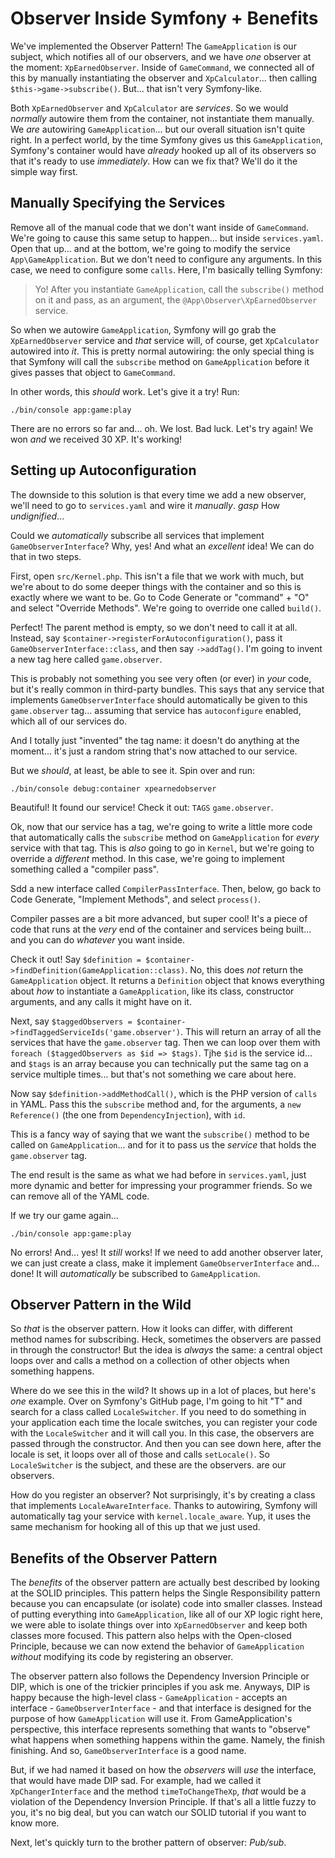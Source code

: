 # Observer Inside Symfony + Benefits

We've implemented the Observer Pattern! The `GameApplication` is our subject, which
notifies all of our observers, and we have *one* observer at the moment:
`XpEarnedObserver`. Inside of `GameCommand`, we connected all of this by manually
instantiating the observer and `XpCalculator`... then calling
`$this->game->subscribe()`. But... that isn't very Symfony-like.

Both `XpEarnedObserver` and `XpCalculator` are *services*. So we would *normally*
autowire them from the container, not instantiate them manually. We *are* autowiring
`GameApplication`... but our overall situation isn't quite right. In a perfect world,
by the time Symfony gives us this `GameApplication`, Symfony's container would
have *already* hooked up all of its observers so that it's ready to use
*immediately*. How can we fix that? We'll do it the simple way first.

## Manually Specifying the Services

Remove all of the manual code that we don't want inside of `GameCommand`. We're
going to cause this same setup to happen... but inside `services.yaml`. Open that
up... and at the bottom, we're going to modify the service `App\GameApplication`.
But we don't need to configure any arguments. In this case, we need to configure
some `calls`. Here, I'm basically telling Symfony:

> Yo! After you instantiate `GameApplication`, call the `subscribe()` method on
> it and pass, as an argument, the `@App\Observer\XpEarnedObserver` service.

So when we autowire `GameApplication`, Symfony will go grab the `XpEarnedObserver`
service and *that* service will, of course, get `XpCalculator` autowired into *it*.
This is pretty normal autowiring: the only special thing is that Symfony will
call the `subscribe` method on `GameApplication` before it gives passes that
object to `GameCommand`.

In other words, this *should* work. Let's give it a try! Run:

```terminal
./bin/console app:game:play
```

There are no errors so far and... oh. We lost. Bad luck. Let's try again! We won
*and* we received 30 XP. It's working!

## Setting up Autoconfiguration

The downside to this solution is that every time we add a new observer, we'll need
to go to `services.yaml` and wire it *manually*. *gasp* How *undignified*...

Could we *automatically* subscribe all services that implement
`GameObserverInterface`? Why, yes! And what an *excellent* idea! We can do that in
two steps.

First, open `src/Kernel.php`. This isn't a file that we work with much, but we're
about to do some deeper things with the container and so this is exactly where we
want to be. Go to Code Generate or "command" + "O" and select "Override Methods".
We're going to override one called `build()`.

Perfect! The parent method is empty, so we don't need to call it at all. Instead,
say `$container->registerForAutoconfiguration()`, pass it
`GameObserverInterface::class`, and then say `->addTag()`. I'm going to invent a
new tag here called `game.observer`.

This is probably not something you see very often (or ever) in *your* code, but it's
really common in third-party bundles. This says that any service that implements
`GameObserverInterface` should automatically be given to this `game.observer` tag...
assuming that service has `autoconfigure` enabled, which all of our services do.

And I totally just "invented" the tag name: it doesn't do anything at the moment...
it's just a random string that's now attached to our service.

But we *should*, at least, be able to see it. Spin over and run:

```terminal
./bin/console debug:container xpearnedobserver
```

Beautiful! It found our service! Check it out: `TAGS` `game.observer`.

Ok, now that our service has a tag, we're going to write a little more code
that automatically calls the `subscribe` method on `GameApplication` for *every*
service with that tag. This is *also* going to go in `Kernel`, but we're
going to override a *different* method. In this case, we're going to implement
something called a "compiler pass".

Sdd a new interface called `CompilerPassInterface`. Then, below, go back to Code
Generate, "Implement Methods", and select `process()`.

Compiler passes are a bit more advanced, but super cool! It's a piece of code that
runs at the *very* end of the container and services being built... and you can do
*whatever* you want inside.

Check it out! Say `$definition = $container->findDefinition(GameApplication::class)`.
No, this does *not* return the `GameApplication` object. It returns a `Definition`
object that knows everything about *how* to instantiate a `GameApplication`, like
its class, constructor arguments, and any calls it might have on it.

Next, say `$taggedObservers = $container->findTaggedServiceIds('game.observer')`.
This will return an array of all the services that have the `game.observer` tag.
Then we can loop over them with `foreach ($taggedObservers as $id => $tags)`. Tjhe
`$id` is the service id... and `$tags` is an array because you can technically
put the same tag on a service multiple times... but that's not something we care
about here.

Now say `$definition->addMethodCall()`, which is the PHP version of `calls` in YAML.
Pass this the `subscribe` method and, for the arguments, a `new Reference()` (the
one from `DependencyInjection`), with `id`.

This is a fancy way of saying that we want the `subscribe()` method to be called
on `GameApplication`... and for it to pass us the *service* that holds the
`game.observer` tag.

The end result is the same as what we had before in `services.yaml`, just more
dynamic and better for impressing your programmer friends. So we can remove all of
the YAML code.

If we try our game again...

```terminal
./bin/console app:game:play
```

No errors! And... yes! It *still* works! If we need to add another observer later,
we can just create a class, make it implement `GameObserverInterface` and... done! It
will *automatically* be subscribed to `GameApplication`.

## Observer Pattern in the Wild

So *that* is the observer pattern. How it looks can differ, with different method
names for subscribing. Heck, sometimes the observers are passed in through the
constructor! But the idea is *always* the same: a central object loops over and calls
a method on a collection of other objects when something happens.

Where do we see this in the wild? It shows up in a lot of places, but here's *one*
example. Over on Symfony's GitHub page, I'm going to hit "T" and search for a class
called `LocaleSwitcher`. If you need to do something in your application each time
the locale switches, you can register your code with the `LocaleSwitcher` and it will
call you. In this case, the observers are passed through the constructor. And then
you can see down here, after the locale is set, it loops over all of those and
calls `setLocale()`. So `LocaleSwitcher` is the subject, and these are the observers.
are our observers.

How do you register an observer? Not surprisingly, it's by creating a class that
implements `LocaleAwareInterface`. Thanks to autowiring, Symfony will automatically
tag your service with `kernel.locale_aware`. Yup, it uses the same mechanism for
hooking all of this up that we just used.

## Benefits of the Observer Pattern

The *benefits* of the observer pattern are actually best described by looking at the
SOLID principles. This pattern helps the Single Responsibility pattern because you
can encapsulate (or isolate) code into smaller classes. Instead of putting everything
into `GameApplication`, like all of our XP logic right here, we were able to isolate
things over into `XpEarnedObserver` and keep both classes more focused. This pattern
also helps with the Open-closed Principle, because we can now extend the behavior
of `GameApplication` *without* modifying its code by registering an observer.

The observer pattern also follows the Dependency Inversion Principle or DIP, which
is one of the trickier principles if you ask me. Anyways, DIP is happy because
the high-level class - `GameApplication` - accepts an interface -
`GameObserverInterface` - and that interface is designed for the purpose of how
`GameApplication` will use it. From GameApplication's perspective, this interface
represents something that wants to "observe" what happens when something happens
within the game. Namely, the finish finishing. And so, `GameObserverInterface`
is a good name.

But, if we had named it based on how the *observers* will *use* the interface, that
would have made DIP sad. For example, had we called it
`XpChangerInterface` and the method `timeToChangeTheXp`, *that* would be a violation
of the Dependency Inversion Principle. If that's all a little fuzzy to you, it's
no big deal, but you can watch our SOLID tutorial if you want to know more.

Next, let's quickly turn to the brother pattern of observer: *Pub/sub*.
